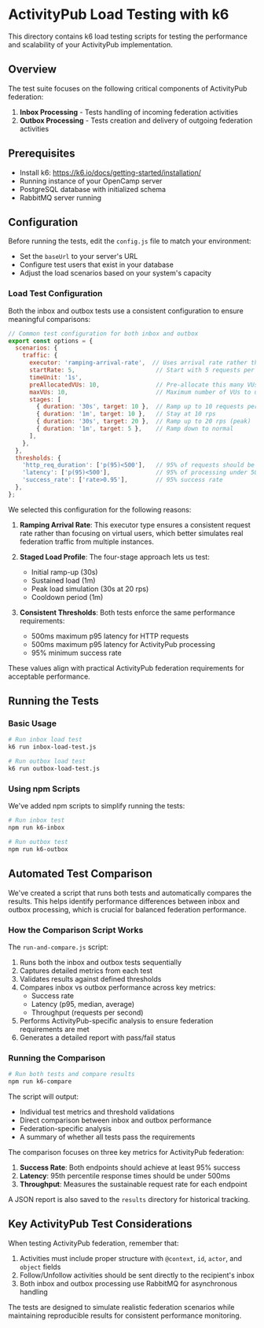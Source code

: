 # ActivityPub Load Testing with k6

This directory contains k6 load testing scripts for testing the performance and scalability of your ActivityPub implementation.

## Overview

The test suite focuses on the following critical components of ActivityPub federation:

1. **Inbox Processing** - Tests handling of incoming federation activities
2. **Outbox Processing** - Tests creation and delivery of outgoing federation activities

## Prerequisites

- Install k6: https://k6.io/docs/getting-started/installation/
- Running instance of your OpenCamp server
- PostgreSQL database with initialized schema
- RabbitMQ server running

## Configuration

Before running the tests, edit the `config.js` file to match your environment:

- Set the `baseUrl` to your server's URL
- Configure test users that exist in your database
- Adjust the load scenarios based on your system's capacity

### Load Test Configuration

Both the inbox and outbox tests use a consistent configuration to ensure meaningful comparisons:

```javascript
// Common test configuration for both inbox and outbox
export const options = {
  scenarios: {
    traffic: {
      executor: 'ramping-arrival-rate',  // Uses arrival rate rather than VUs for more predictable load
      startRate: 5,                       // Start with 5 requests per second
      timeUnit: '1s',
      preAllocatedVUs: 10,                // Pre-allocate this many VUs
      maxVUs: 10,                         // Maximum number of VUs to use
      stages: [
        { duration: '30s', target: 10 },  // Ramp up to 10 requests per second
        { duration: '1m', target: 10 },   // Stay at 10 rps
        { duration: '30s', target: 20 },  // Ramp up to 20 rps (peak)
        { duration: '1m', target: 5 },    // Ramp down to normal
      ],
    },
  },
  thresholds: {
    'http_req_duration': ['p(95)<500'],   // 95% of requests should be below 500ms
    'latency': ['p(95)<500'],             // 95% of processing under 500ms
    'success_rate': ['rate>0.95'],        // 95% success rate
  },
};
```

We selected this configuration for the following reasons:

1. **Ramping Arrival Rate**: This executor type ensures a consistent request rate rather than focusing on virtual users, which better simulates real federation traffic from multiple instances.

2. **Staged Load Profile**: The four-stage approach lets us test:
   - Initial ramp-up (30s)
   - Sustained load (1m)
   - Peak load simulation (30s at 20 rps)
   - Cooldown period (1m)

3. **Consistent Thresholds**: Both tests enforce the same performance requirements:
   - 500ms maximum p95 latency for HTTP requests
   - 500ms maximum p95 latency for ActivityPub processing
   - 95% minimum success rate

These values align with practical ActivityPub federation requirements for acceptable performance.

## Running the Tests

### Basic Usage

```bash
# Run inbox load test
k6 run inbox-load-test.js

# Run outbox load test
k6 run outbox-load-test.js
```

### Using npm Scripts

We've added npm scripts to simplify running the tests:

```bash
# Run inbox test
npm run k6-inbox

# Run outbox test
npm run k6-outbox
```

## Automated Test Comparison

We've created a script that runs both tests and automatically compares the results. This helps identify performance differences between inbox and outbox processing, which is crucial for balanced federation performance.

### How the Comparison Script Works

The `run-and-compare.js` script:

1. Runs both the inbox and outbox tests sequentially
2. Captures detailed metrics from each test
3. Validates results against defined thresholds
4. Compares inbox vs outbox performance across key metrics:
   - Success rate
   - Latency (p95, median, average)
   - Throughput (requests per second)
5. Performs ActivityPub-specific analysis to ensure federation requirements are met
6. Generates a detailed report with pass/fail status

### Running the Comparison

```bash
# Run both tests and compare results
npm run k6-compare
```

The script will output:
- Individual test metrics and threshold validations
- Direct comparison between inbox and outbox performance
- Federation-specific analysis
- A summary of whether all tests pass the requirements

The comparison focuses on three key metrics for ActivityPub federation:

1. **Success Rate**: Both endpoints should achieve at least 95% success
2. **Latency**: 95th percentile response times should be under 500ms
3. **Throughput**: Measures the sustainable request rate for each endpoint

A JSON report is also saved to the `results` directory for historical tracking.

## Key ActivityPub Test Considerations

When testing ActivityPub federation, remember that:

1. Activities must include proper structure with `@context`, `id`, `actor`, and `object` fields
2. Follow/Unfollow activities should be sent directly to the recipient's inbox
3. Both inbox and outbox processing use RabbitMQ for asynchronous handling

The tests are designed to simulate realistic federation scenarios while maintaining reproducible results for consistent performance monitoring.